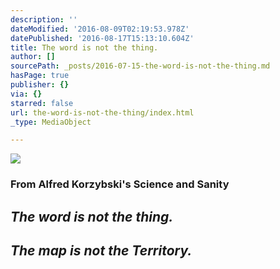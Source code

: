 ```yaml
---
description: ''
dateModified: '2016-08-09T02:19:53.978Z'
datePublished: '2016-08-17T15:13:10.604Z'
title: The word is not the thing.
author: []
sourcePath: _posts/2016-07-15-the-word-is-not-the-thing.md
hasPage: true
publisher: {}
via: {}
starred: false
url: the-word-is-not-the-thing/index.html
_type: MediaObject

---
```

![](https://the-grid-user-content.s3-us-west-2.amazonaws.com/f56ce09b-2068-490e-ae0e-383739a2881a.jpg)

### **From Alfred Korzybski's Science and Sanity**

## _**The word is not the thing.**_

## _**The map is not the Territory.**_